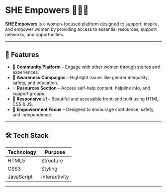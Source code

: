 # SHE Empowers 👩‍💻🌸

**SHE Empowers** is a women-focused platform designed to support, inspire, and empower women by providing access to essential resources, support networks, and opportunities.

---

## 🌟 Features

- 💬 **Community Platform** – Engage with other women through stories and experiences.
- 📢 **Awareness Campaigns** – Highlight issues like gender inequality, safety, and education.
- 💡 **Resources Section** – Access self-help content, helpline info, and support groups.
- 🎨 **Responsive UI** – Beautiful and accessible front-end built using HTML, CSS & JS.
- 🧠 **Empowerment Focus** – Designed to encourage confidence, safety, and independence.

---

## 🛠 Tech Stack

| Technology | Purpose            |
|------------|--------------------|
| HTML5      | Structure           |
| CSS3       | Styling             |
| JavaScript | Interactivity       |

---

